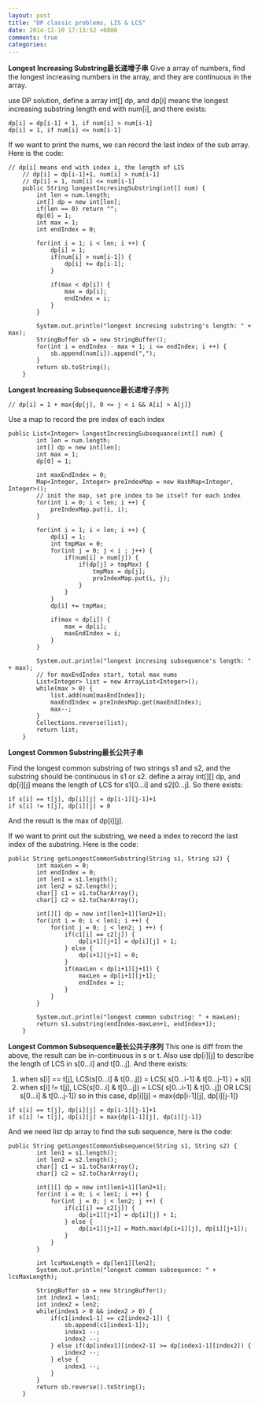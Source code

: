 ```yaml
---
layout: post
title: "DP classic problems, LIS & LCS"
date: 2014-12-10 17:13:52 +0800
comments: true
categories: 
---
```

**Longest Increasing Substring最长递增子串**
Give a array of numbers, find the longest increasing numbers in the array, and they are continuous in the array.

use DP solution, define a array int[] dp, and dp[i] means the longest increasing substring length end with num[i], and there exists:
```
dp[i] = dp[i-1] + 1, if num[i] > num[i-1]
dp[i] = 1, if num[i] <= num[i-1]
```
If we want to print the nums, we can record the last index of the sub array. Here is the code:
```
// dp[i] means end with index i, the length of LIS
	// dp[i] = dp[i-1]+1, num[i] > num[i-1]
	// dp[i] = 1, num[i] <= num[i-1]
	public String longestIncresingSubstring(int[] num) {
		int len = num.length;
		int[] dp = new int[len];
		if(len == 0) return "";
		dp[0] = 1;
		int max = 1;
		int endIndex = 0;
		
		for(int i = 1; i < len; i ++) {
			dp[i] = 1;
			if(num[i] > num[i-1]) {
				dp[i] += dp[i-1];
			}

			if(max < dp[i]) {
				max = dp[i];
				endIndex = i;
			}
		}

		System.out.println("longest incresing substring's length: " + max);
		StringBuffer sb = new StringBuffer();
		for(int i = endIndex - max + 1; i <= endIndex; i ++) {
			sb.append(num[i]).append(",");
		}
		return sb.toString();
	}
```

**Longest Increasing Subsequence最长递增子序列**
```
// dp[i] = 1 + max{dp[j], 0 <= j < i && A[i] > A[j]}
```
Use a map to record the pre index of each index
```
public List<Integer> longestIncresingSubsequance(int[] num) {
		int len = num.length;
		int[] dp = new int[len];
		int max = 1;
		dp[0] = 1;
		
		int maxEndIndex = 0;
		Map<Integer, Integer> preIndexMap = new HashMap<Integer, Integer>();
		// init the map, set pre index to be itself for each index
		for(int i = 0; i < len; i ++) {
			preIndexMap.put(i, i);
		}

		for(int i = 1; i < len; i ++) {
			dp[i] = 1;
			int tmpMax = 0;
			for(int j = 0; j < i ; j++) {
				if(num[i] > num[j]) {
					if(dp[j] > tmpMax) {
						tmpMax = dp[j];
						preIndexMap.put(i, j);
					}
				}
			}
			dp[i] += tmpMax;
			
			if(max < dp[i]) {
				max = dp[i];
				maxEndIndex = i;
			}
		}
		
		System.out.println("longest incresing subsequence's length: " + max);
		// for maxEndIndex start, total max nums
		List<Integer> list = new ArrayList<Integer>();
		while(max > 0) {
			list.add(num[maxEndIndex]);
			maxEndIndex = preIndexMap.get(maxEndIndex);
			max--;
		}
		Collections.reverse(list);
		return list;
	}
```


**Longest Common Substring最长公共子串**

Find the longest common substring of two strings s1 and s2, and the substring should be continuous in s1 or s2. define a array int[][] dp, and dp[i][j] means the length of LCS for s1[0...i] and s2[0...j]. So there exists:
```
if s[i] == t[j], dp[i][j] = dp[i-1][j-1]+1
if s[i] != t[j], dp[i][j] = 0
```
And the result is the max of dp[i][j].

If we want to print out the substring, we need a index to record the last index of the substring. Here is the code:
```
public String getLongestCommonSubstring(String s1, String s2) {
		int maxLen = 0;
		int endIndex = 0;
		int len1 = s1.length();
		int len2 = s2.length();
		char[] c1 = s1.toCharArray();
		char[] c2 = s2.toCharArray();

		int[][] dp = new int[len1+1][len2+1];
		for(int i = 0; i < len1; i ++) {
			for(int j = 0; j < len2; j ++) {
				if(c1[i] == c2[j]) {
					dp[i+1][j+1] = dp[i][j] + 1;
				} else {
					dp[i+1][j+1] = 0;
				}
				if(maxLen < dp[i+1][j+1]) {
					maxLen = dp[i+1][j+1];
					endIndex = i;
				}
			}
		}

		System.out.println("longest common substring: " + maxLen);
		return s1.substring(endIndex-maxLen+1, endIndex+1);
	}
```

**Longest Common Subsequence最长公共子序列**
This one is diff from the above, the result can be in-continuous in s or t. Also use dp[i][j] to describe the length of LCS in s[0...i] and t[0...j]. And there exists:
1. when s[i] == t[j], LCS(s[0...i] & t[0...j]) = LCS( s[0...i-1] & t[0...j-1] ) + s[i]
2. when s[i] != t[j], LCS(s[0...i] & t[0...j]) = LCS( s[0...i-1] & t[0...j]) OR LCS( s[0...i] & t[0...j-1])
	so in this case, dp[i][j] = max{dp[i-1][j], dp[i][j-1]}
```
if s[i] == t[j], dp[i][j] = dp[i-1][j-1]+1
if s[i] != t[j], dp[i][j] = max{dp[i-1][j], dp[i][j-1]}
```
And we need list dp array to find the sub sequence, here is the code:
```
public String getLongestCommonSubsequence(String s1, String s2) {
		int len1 = s1.length();
		int len2 = s2.length();
		char[] c1 = s1.toCharArray();
		char[] c2 = s2.toCharArray();

		int[][] dp = new int[len1+1][len2+1];
		for(int i = 0; i < len1; i ++) {
			for(int j = 0; j < len2; j ++) {
				if(c1[i] == c2[j]) {
					dp[i+1][j+1] = dp[i][j] + 1;
				} else {
					dp[i+1][j+1] = Math.max(dp[i+1][j], dp[i][j+1]);
				}
			}
		}

		int lcsMaxLength = dp[len1][len2];
		System.out.println("longest common subsequence: " + lcsMaxLength);

		StringBuffer sb = new StringBuffer();
		int index1 = len1;
		int index2 = len2;
		while(index1 > 0 && index2 > 0) {
			if(c1[index1-1] == c2[index2-1]) {
				sb.append(c1[index1-1]);
				index1 --;
				index2 --;
			} else if(dp[index1][index2-1] >= dp[index1-1][index2]) {
				index2 --;
			} else {
				index1 --;
			}
		} 
		return sb.reverse().toString();
	}	
```

